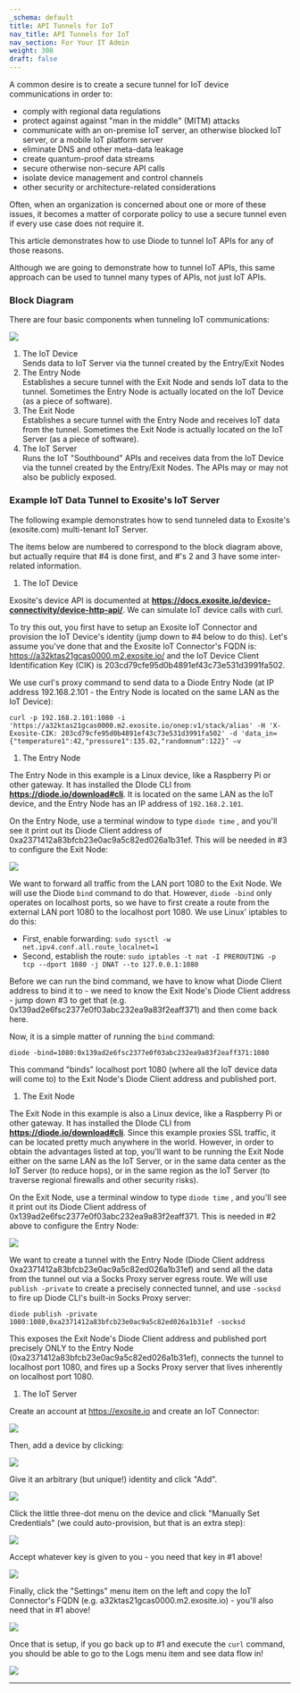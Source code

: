 ```yaml
---
_schema: default
title: API Tunnels for IoT
nav_title: API Tunnels for IoT
nav_section: For Your IT Admin
weight: 308
draft: false
---
```

A common desire is to create a secure tunnel for IoT device communications in order to:

* comply with regional data regulations
* protect against against "man in the middle" (MITM) attacks
* communicate with an on-premise IoT server, an otherwise blocked IoT server, or a mobile IoT platform server
* eliminate DNS and other meta-data leakage
* create quantum-proof data streams
* secure otherwise non-secure API calls
* isolate device management and control channels
* other security or architecture-related considerations

Often, when an organization is concerned about one or more of these issues, it becomes a matter of corporate policy to use a secure tunnel even if every use case does not require it.

This article demonstrates how to use Diode to tunnel IoT APIs for any of those reasons.

Although we are going to demonstrate how to tunnel IoT APIs, this same approach can be used to tunnel many types of APIs, not just IoT APIs.

### **Block Diagram**

There are four basic components when tunneling IoT communications:

![](https://files.helpdocs.io/qwk5dmv7m8/articles/q58kk9q178/1690497691763/image.png)

1. The IoT Device<br>Sends data to IoT Server via the tunnel created by the Entry/Exit Nodes
2. The Entry Node<br>Establishes a secure tunnel with the Exit Node and sends IoT data to the tunnel. Sometimes the Entry Node is actually located on the IoT Device (as a piece of software).
3. The Exit Node<br>Establishes a secure tunnel with the Entry Node and receives IoT data from the tunnel. Sometimes the Exit Node is actually located on the IoT Server (as a piece of software).
4. The IoT Server<br>Runs the IoT "Southbound" APIs and receives data from the IoT Device via the tunnel created by the Entry/Exit Nodes. The APIs may or may not also be publicly exposed.

### **Example IoT Data Tunnel to Exosite's IoT Server**

The following example demonstrates how to send tunneled data to Exosite's (exosite.com) multi-tenant IoT Server.

The items below are numbered to correspond to the block diagram above, but actually require that \#4 is done first, and \#'s 2 and 3 have some inter-related information.

1. The IoT Device

Exosite's device API is documented at <a href="https://docs.exosite.io/device-connectivity/device-http-api/" target="_blank" rel="noopener"><strong>https://docs.exosite.io/device-connectivity/device-http-api/</strong></a>. We can simulate IoT device calls with curl.

To try this out, you first have to setup an Exosite IoT Connector and provision the IoT Device's identity (jump down to \#4 below to do this). Let's assume you've done that and the Exosite IoT Connector's FQDN is: https://a32ktas21gcas0000.m2.exosite.io/ and the IoT Device Client Identification Key (CIK) is 203cd79cfe95d0b4891ef43c73e531d3991fa502.

We use curl's proxy command to send data to a Diode Entry Node (at IP address 192.168.2.101 - the Entry Node is located on the same LAN as the IoT Device):

`curl -p 192.168.2.101:1080 -i 'https://a32ktas21gcas0000.m2.exosite.io/onep:v1/stack/alias' -H 'X-Exosite-CIK: 203cd79cfe95d0b4891ef43c73e531d3991fa502' -d 'data_in={"temperature1":42,"pressure1":135.02,"randomnum":122}’ –v`

1. The Entry Node

The Entry Node in this example is a Linux device, like a Raspberry Pi or other gateway. It has installed the DIode CLI from <a href="https://diode.io/download#cli" target="_blank" rel="noopener"><strong>https://diode.io/download#cli</strong></a>. It is located on the same LAN as the IoT device, and the Entry Node has an IP address of `192.168.2.101`.

On the Entry Node, use a terminal window to type `diode time` , and you'll see it print out its Diode Client address of 0xa2371412a83bfcb23e0ac9a5c82ed026a1b31ef. This will be needed in \#3 to configure the Exit Node:

![](https://files.helpdocs.io/qwk5dmv7m8/articles/q58kk9q178/1690499362989/image.png)

We want to forward all traffic from the LAN port 1080 to the Exit Node. We will use the Diode `bind` command to do that. However, `diode -bind` only operates on localhost ports, so we have to first create a route from the external LAN port 1080 to the localhost port 1080. We use Linux' iptables to do this:

* First, enable forwarding: `sudo sysctl -w net.ipv4.conf.all.route_localnet=1`
* Second, establish the route: `sudo iptables -t nat -I PREROUTING -p tcp --dport 1080 -j DNAT --to 127.0.0.1:1080`

Before we can run the bind command, we have to know what Diode Client address to bind it to - we need to know the Exit Node's Diode Client address - jump down \#3 to get that (e.g. 0x139ad2e6fsc2377e0f03abc232ea9a83f2eaff371) and then come back here.

Now, it is a simple matter of running the `bind` command:

`diode -bind=1080:0x139ad2e6fsc2377e0f03abc232ea9a83f2eaff371:1080`

This command "binds" localhost port 1080 (where all the IoT device data will come to) to the Exit Node's Diode Client address and published port.

1. The Exit Node

The Exit Node in this example is also a Linux device, like a Raspberry Pi or other gateway. It has installed the DIode CLI from <a href="https://diode.io/download#cli" target="_blank" rel="noopener"><strong>https://diode.io/download#cli</strong></a>. Since this example proxies SSL traffic, it can be located pretty much anywhere in the world. However, in order to obtain the advantages listed at top, you'll want to be running the Exit Node either on the same LAN as the IoT Server, or in the same data center as the IoT Server (to reduce hops), or in the same region as the IoT Server (to traverse regional firewalls and other security risks).

On the Exit Node, use a terminal window to type `diode time` , and you'll see it print out its Diode Client address of 0x139ad2e6fsc2377e0f03abc232ea9a83f2eaff371. This is needed in \#2 above to configure the Entry Node:

![](https://files.helpdocs.io/qwk5dmv7m8/articles/q58kk9q178/1690499407382/image.png)

We want to create a tunnel with the Entry Node (Diode Client address 0xa2371412a83bfcb23e0ac9a5c82ed026a1b31ef) and send all the data from the tunnel out via a Socks Proxy server egress route. We will use `publish -private` to create a precisely connected tunnel, and use `-socksd `to fire up Diode CLI's built-in Socks Proxy server:

`diode publish -private 1080:1080,0xa2371412a83bfcb23e0ac9a5c82ed026a1b31ef -socksd`

This exposes the Exit Node's Diode Client address and published port precisely ONLY to the Entry Node (0xa2371412a83bfcb23e0ac9a5c82ed026a1b31ef), connects the tunnel to localhost port 1080, and fires up a Socks Proxy server that lives inherently on localhost port 1080.

1. The IoT Server

Create an account at https://exosite.io and create an IoT Connector:

![](https://files.helpdocs.io/qwk5dmv7m8/articles/q58kk9q178/1690500098729/image.png)

Then, add a device by clicking:

![](https://files.helpdocs.io/qwk5dmv7m8/articles/q58kk9q178/1690500150753/image.png)

Give it an arbitrary (but unique!) identity and click "Add".

![](https://files.helpdocs.io/qwk5dmv7m8/articles/q58kk9q178/1690500228472/image.png)

Click the little three-dot menu on the device and click "Manually Set Credentials" (we could auto-provision, but that is an extra step):

![](https://files.helpdocs.io/qwk5dmv7m8/articles/q58kk9q178/1690500279034/image.png)

Accept whatever key is given to you - you need that key in \#1 above!

![](https://files.helpdocs.io/qwk5dmv7m8/articles/q58kk9q178/1690500330523/image.png)

Finally, click the "Settings" menu item on the left and copy the IoT Connector's FQDN (e.g. a32ktas21gcas0000.m2.exosite.io) - you'll also need that in \#1 above!

![](https://files.helpdocs.io/qwk5dmv7m8/articles/q58kk9q178/1690500434842/image.png)

Once that is setup, if you go back up to \#1 and execute the `curl` command, you should be able to go to the Logs menu item and see data flow in!

![](https://files.helpdocs.io/qwk5dmv7m8/articles/q58kk9q178/1690500724797/image.png)

---

&nbsp;